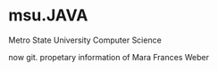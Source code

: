 # msu.JAVA
Metro State University Computer Science

now git.
propetary information of Mara Frances Weber 
